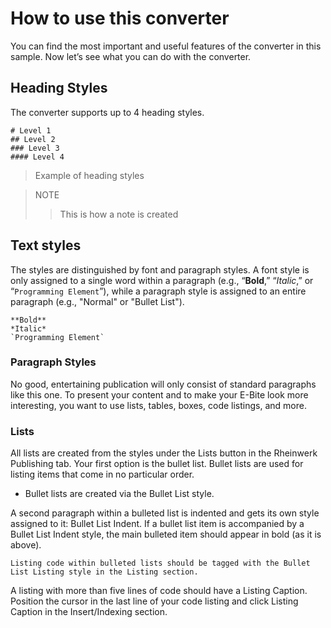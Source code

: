 # How to use this converter

You can find the most important and useful features of the converter in this sample. Now let’s see what you can do with the converter.

## Heading Styles

The converter supports up to 4 heading styles.

```text
# Level 1
## Level 2
### Level 3
#### Level 4
```
> Example of heading styles

> NOTE
>> This is how a note is created

## Text styles

The styles are distinguished by font and paragraph styles. A font style is only assigned to a single word within a paragraph (e.g., “**Bold**,” “*Italic*,” or “`Programming Element`”), while a paragraph style is assigned to an entire paragraph (e.g., "Normal" or "Bullet List").

```text
**Bold**
*Italic*
`Programming Element`
```

### Paragraph Styles
No good, entertaining publication will only consist of standard paragraphs like this one. To present your content and to make your E-Bite look more interesting, you want to use lists, tables, boxes, code listings, and more.

### Lists
All lists are created from the styles under the Lists button in the Rheinwerk Publishing tab.
Your first option is the bullet list. Bullet lists are used for listing items that come in no particular order.

* Bullet lists are created via the Bullet List style.

A second paragraph within a bulleted list is indented and gets its own style assigned to it: Bullet List Indent. If a bullet list item is accompanied by a Bullet List Indent style, the main bulleted item should appear in bold (as it is above).

```
Listing code within bulleted lists should be tagged with the Bullet List Listing style in the Listing section.
```
 A listing with more than five lines of code should have a Listing Caption. Position the cursor in the last line of your code listing and click Listing Caption in the Insert/Indexing section.